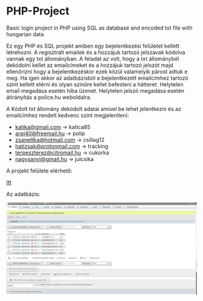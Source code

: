 # PHP-Project
Basic login project in PHP using SQL as database and encoded txt file with hungarian data 

Ez egy PHP és SQL projekt amiben egy bejelentkezési felületet kellett létrehozni. A regisztrált emailek és a hozzájuk tartozó jelszavak kódolva vannak egy txt állományban. A feladat az volt, hogy a txt állományból dekódolni kellet az emailcímeket és a hozzájuk tartozó jelszót majd ellenőrizni hogy a bejelentkezéskor ezek közül valamelyik párost adtuk e meg. Ha igen akkor az adatbázisból a bejelentkezett emailcímhez tartozó színt kellett elérni és olyan színűre kellet befesteni a hátteret. Helytelen email megadása esetén hiba üzenet. Helytelen jelszó megadása esetén átirányítás a police.hu weboldalra.

A Kódolt txt állomány dekódolt adatai amivel be lehet jelentkezni és
az emailcímhez rendelt kedvenc színt megjeleníteni:

* katika@gmail.com -> katica85
* arpi40@freemail.hu -> polip
* zsanettka@hotmail.com -> csillag12
* hatizsak@protonmail.com -> tracking
* terpeszterez@citromail.hu -> cukorka
* nagysanyi@gmail.hu -> julcsika

A projekt felülete elérhető:

[Itt](http://csirakdavid-web.freecluster.eu/)

Az adatbázis:

![](myadmindb.JPG)




